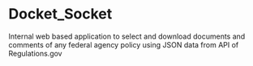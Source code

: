 # Docket_Socket
Internal web based application to select and download documents and comments of any federal agency policy using JSON data from API of Regulations.gov
